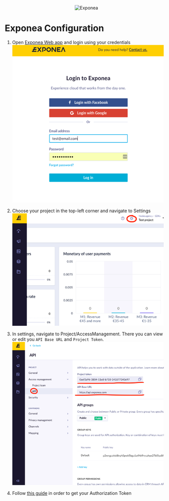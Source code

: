 <p align="center">
  <img src="../logo_yellow.png?raw=true" alt="Exponea"/>
</p>


# Exponea Configuration

1. Open [Exponea Web app](https://app.exponea.com) and login using your credentials 
![](pics/config1.png)

2. Choose your project in the top-left corner and navigate to Settings
![](pics/config2.png)

3. In settings, navigate to Project/AccessManagement. There you can view or edit you `API Base URL` and `Project Token`.
![](pics/config3.png)

4. Follow [this guide](https://docs.exponea.com/reference#basic-authentication) in order to get your Authorization Token
